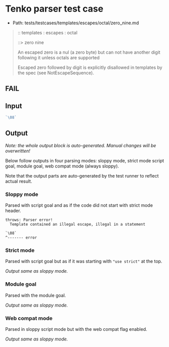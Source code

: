 # Tenko parser test case

- Path: tests/testcases/templates/escapes/octal/zero_nine.md

> :: templates : escapes : octal
>
> ::> zero nine
>
> An escaped zero is a nul (a zero byte) but can not have another digit following it unless octals are supported
>
> Escaped zero followed by digit is explicitly disallowed in templates by the spec (see NotEscapeSequence).

## FAIL

## Input

`````js
`\08`
`````

## Output

_Note: the whole output block is auto-generated. Manual changes will be overwritten!_

Below follow outputs in four parsing modes: sloppy mode, strict mode script goal, module goal, web compat mode (always sloppy).

Note that the output parts are auto-generated by the test runner to reflect actual result.

### Sloppy mode

Parsed with script goal and as if the code did not start with strict mode header.

`````
throws: Parser error!
  Template contained an illegal escape, illegal in a statement

`\08`
^------- error
`````

### Strict mode

Parsed with script goal but as if it was starting with `"use strict"` at the top.

_Output same as sloppy mode._

### Module goal

Parsed with the module goal.

_Output same as sloppy mode._

### Web compat mode

Parsed in sloppy script mode but with the web compat flag enabled.

_Output same as sloppy mode._

